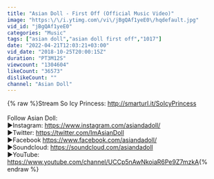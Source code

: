 ```yaml
---
title: "Asian Doll - First Off (Official Music Video)"
image: "https:\/\/i.ytimg.com\/vi\/jBgQAf1yeE0\/hqdefault.jpg"
vid_id: "jBgQAf1yeE0"
categories: "Music"
tags: ["asian doll","asian doll first off","1017"]
date: "2022-04-21T12:03:21+03:00"
vid_date: "2018-10-25T20:00:15Z"
duration: "PT3M12S"
viewcount: "1304604"
likeCount: "36573"
dislikeCount: ""
channel: "Asian Doll"
---
```

{% raw %}Stream So Icy Princess: <a rel="nofollow" target="blank" href="http://smarturl.it/SoIcyPrincess">http://smarturl.it/SoIcyPrincess</a><br /><br />Follow Asian Doll:<br />►Instagram: <a rel="nofollow" target="blank" href="https://www.instagram.com/asiandadoll/">https://www.instagram.com/asiandadoll/</a> <br />►Twitter: <a rel="nofollow" target="blank" href="https://twitter.com/ImAsianDoll">https://twitter.com/ImAsianDoll</a><br />►Facebook <a rel="nofollow" target="blank" href="https://www.facebook.com/asiandadoll/">https://www.facebook.com/asiandadoll/</a><br />►Soundcloud: <a rel="nofollow" target="blank" href="https://soundcloud.com/asiandadoll">https://soundcloud.com/asiandadoll</a><br />►YouTube: <a rel="nofollow" target="blank" href="https://www.youtube.com/channel/UCCp5nAwNkoiaR6Pe9Z7mzkA">https://www.youtube.com/channel/UCCp5nAwNkoiaR6Pe9Z7mzkA</a>{% endraw %}
